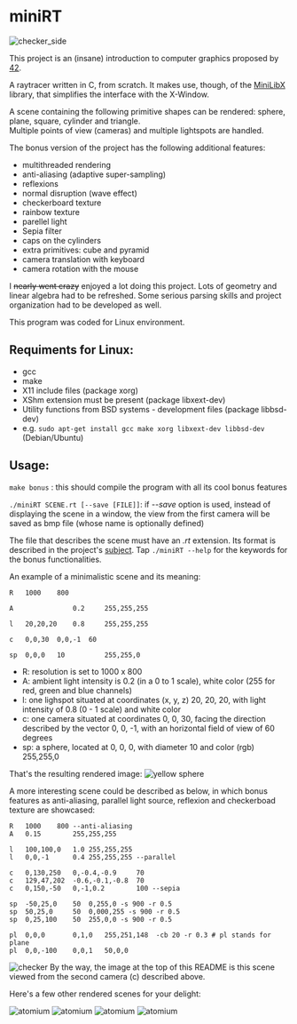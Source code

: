 # miniRT

![checker_side](images/checker_side.bmp)

This project is an (insane) introduction to computer graphics proposed by [42](https://www.42.fr/).

A raytracer written in C, from scratch. It makes use, though, of the [MiniLibX](https://www.google.com) library, that simplifies the interface with the X-Window.

A scene containing the following primitive shapes can be rendered: sphere, plane, square, cylinder and triangle.  
Multiple points of view (cameras) and multiple lightspots are handled.

The bonus version of the project has the following additional features:
- multithreaded rendering
- anti-aliasing (adaptive super-sampling)
- reflexions
- normal disruption (wave effect)
- checkerboard texture
- rainbow texture
- parellel light
- Sepia filter
- caps on the cylinders
- extra primitives: cube and pyramid
- camera translation with keyboard
- camera rotation with the mouse

I ~~nearly went crazy~~ enjoyed a lot doing this project. Lots of geometry and linear algebra had to be refreshed. Some serious parsing skills and project organization had to be developed as well.

This program was coded for Linux environment.

## Requiments for Linux:
- gcc
- make
- X11 include files (package xorg)
- XShm extension must be present (package libxext-dev)
- Utility functions from BSD systems - development files (package libbsd-dev)
- e.g. `sudo apt-get install gcc make xorg libxext-dev libbsd-dev` (Debian/Ubuntu)

## Usage:

`make bonus` : this should compile the program with all its cool bonus features

`./miniRT SCENE.rt [--save [FILE]]`: if *--save* option is used, instead of displaying the scene in a window, the view from the first camera will be saved as bmp file (whose name is optionally defined)

The file that describes the scene must have an *.rt* extension. Its format is described in the project's [subject](subject/miniRT_en.pdf).
Tap `./miniRT --help` for the keywords for the bonus functionalities.

An example of a minimalistic scene and its meaning:

```
R	1000	800

A				0.2		255,255,255

l	20,20,20	0.8		255,255,255

c	0,0,30	0,0,-1	60

sp	0,0,0	10			255,255,0
```
- R: resolution is set to 1000 x 800
- A: ambient light intensity is 0.2 (in a 0 to 1 scale), white color (255 for red, green and blue channels)
- l: one lighspot situated at coordinates (x, y, z) 20, 20, 20, with light intensity of 0.8 (0 - 1 scale) and white color
- c: one camera situated at coordinates 0, 0, 30, facing the direction described by the vector 0, 0, -1, with an horizontal field of view of 60 degrees
- sp: a sphere, located at 0, 0, 0, with diameter 10 and color (rgb) 255,255,0

That's the resulting rendered image:
![yellow sphere](images/basic_sphere.bmp)

A more interesting scene could be described as below, in which bonus features as anti-aliasing, parallel light source, reflexion and checkerboad texture are showcased:
```
R	1000	800	--anti-aliasing
A	0.15		255,255,255

l	100,100,0	1.0	255,255,255
l	0,0,-1		0.4	255,255,255 --parallel

c	0,130,250	0,-0.4,-0.9		70
c	129,47,202	-0.6,-0.1,-0.8	70
c	0,150,-50	0,-1,0.2		100 --sepia

sp	-50,25,0	50	0,255,0 -s 900 -r 0.5
sp	50,25,0		50	0,000,255 -s 900 -r 0.5
sp	0,25,100	50	255,0,0 -s 900 -r 0.5

pl	0,0,0		0,1,0	255,251,148  -cb 20 -r 0.3 # pl stands for plane
pl	0,0,-100	0,0,1	50,0,0	
```
![checker](images/checker.bmp)
By the way, the image at the top of this README is this scene viewed from the second camera (c) described above.

Here's a few other rendered scenes for your delight:

![atomium](images/atomium.bmp)
![atomium](images/lonely.bmp)
![atomium](images/pyramid.bmp)
![atomium](images/rainbows.bmp)
